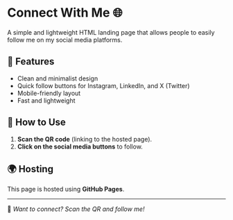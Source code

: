 # Connect With Me 🌐

A simple and lightweight HTML landing page that allows people to easily follow me on my social media platforms.

## 📌 Features
- Clean and minimalist design
- Quick follow buttons for Instagram, LinkedIn, and X (Twitter)
- Mobile-friendly layout
- Fast and lightweight

## 🚀 How to Use
1. **Scan the QR code** (linking to the hosted page).
2. **Click on the social media buttons** to follow.

## 🌍 Hosting
This page is hosted using **GitHub Pages**.

---
🔗 *Want to connect? Scan the QR and follow me!*  
